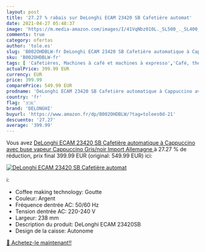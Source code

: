 ```yaml
---
layout: post
title: '27.27 % rabais sur DeLonghi ECAM 23420 SB Cafetière automat'
date: 2021-04-27 05:48:37
image: 'https://m.media-amazon.com/images/I/41VqNbz010L._SL500_._SL400_.jpg'
comments: true
category: ofertas
author: 'tole.es'
slug: 'B002OHDBLW-fr DeLonghi ECAM 23420 SB Cafetière automatique à Cappuccino...'
sku: 'B002OHDBLW-fr'
tags: [ 'Cafetières, Machines à café et machines à expresso','Café, thé et expresso','Cuisine et Maison','Machines combinées filtre et expresso','delonghi', ]
actualPrice: 399.99 EUR
currency: EUR
price: 399.99
comparePrice: 549.99 EUR
prodname: 'DeLonghi ECAM 23420 SB Cafetière automatique à Cappuccino avec buse vapeur Cappuccino Gris/noir  Import Allemagne '
country: 'fr'
flag: '🇫🇷'
brand: 'DELONGHI'
buyurl: 'https://www.amazon.fr/dp/B002OHDBLW/?tag=tolees0d-21'
descuento: '27.27'
average: '399.99'
---
```


Vous avez [DeLonghi ECAM 23420 SB Cafetière automatique à Cappuccino avec buse vapeur Cappuccino Gris/noir  Import Allemagne ](https://www.amazon.fr/dp/B002OHDBLW/?tag=tolees0d-21)  à  27.27 % de réduction, prix final  399.99 EUR (original: 549.99 EUR) ici:

[![DeLonghi ECAM 23420 SB Cafetière automat](https://m.media-amazon.com/images/I/41VqNbz010L._SL500_._SL400_.jpg)](https://www.amazon.fr/dp/B002OHDBLW/?tag=tolees0d-21)

ℹ️:

- Coffee making technology: Goutte
- Couleur: Argent
- Fréquence dentrée AC: 50/60 Hz
- Tension dentrée AC: 220-240 V
- Largeur: 238 mm
- Description du produit: DeLonghi ECAM 23420SB
- Design de la caisse: Autonome

[🛒 Achetez-le maintenant!!](https://www.amazon.fr/dp/B002OHDBLW/?tag=tolees0d-21)
